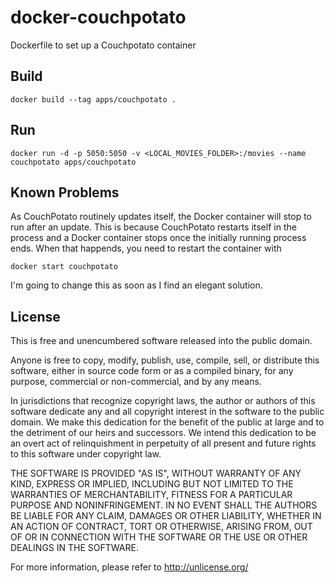 # docker-couchpotato

Dockerfile to set up a Couchpotato container

## Build

    docker build --tag apps/couchpotato .

## Run

    docker run -d -p 5050:5050 -v <LOCAL_MOVIES_FOLDER>:/movies --name couchpotato apps/couchpotato

## Known Problems

As CouchPotato routinely updates itself, the Docker container will stop to run after an update. This is because CouchPotato restarts itself in the process and a Docker container stops once the initially running process ends. When that happends, you need to restart the container with

    docker start couchpotato

I'm going to change this as soon as I find an elegant solution.

## License

This is free and unencumbered software released into the public domain.

Anyone is free to copy, modify, publish, use, compile, sell, or
distribute this software, either in source code form or as a compiled
binary, for any purpose, commercial or non-commercial, and by any
means.

In jurisdictions that recognize copyright laws, the author or authors
of this software dedicate any and all copyright interest in the
software to the public domain. We make this dedication for the benefit
of the public at large and to the detriment of our heirs and
successors. We intend this dedication to be an overt act of
relinquishment in perpetuity of all present and future rights to this
software under copyright law.

THE SOFTWARE IS PROVIDED "AS IS", WITHOUT WARRANTY OF ANY KIND,
EXPRESS OR IMPLIED, INCLUDING BUT NOT LIMITED TO THE WARRANTIES OF
MERCHANTABILITY, FITNESS FOR A PARTICULAR PURPOSE AND NONINFRINGEMENT.
IN NO EVENT SHALL THE AUTHORS BE LIABLE FOR ANY CLAIM, DAMAGES OR
OTHER LIABILITY, WHETHER IN AN ACTION OF CONTRACT, TORT OR OTHERWISE,
ARISING FROM, OUT OF OR IN CONNECTION WITH THE SOFTWARE OR THE USE OR
OTHER DEALINGS IN THE SOFTWARE.

For more information, please refer to <http://unlicense.org/>
